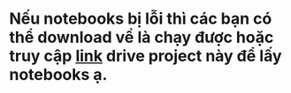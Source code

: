# Nếu notebooks bị lỗi thì các bạn có thể download về là chạy được hoặc truy cập [link](https://drive.google.com/drive/folders/1SaaMvslzy4iqihGqCFLL1ytMsZNV7PvA?usp=sharing) drive project này để lấy notebooks ạ. 
